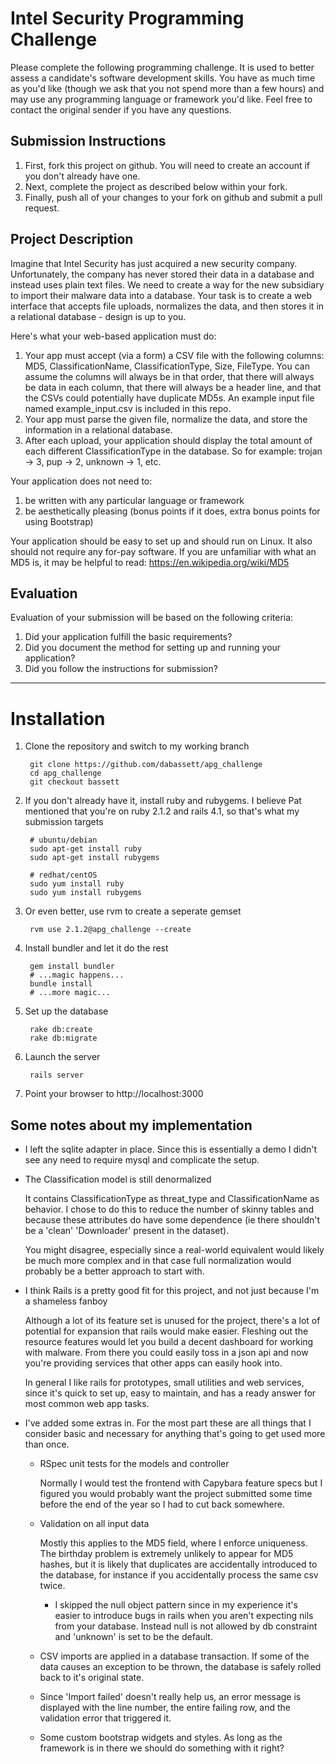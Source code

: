 # Intel Security Programming Challenge
Please complete the following programming challenge.  It is used to better assess a candidate's software development skills.   You have as much time as you'd like (though we ask that you not spend more than a few hours) and may use any programming language or framework you'd like.  Feel free to contact the original sender if you have any questions.

## Submission Instructions
1. First, fork this project on github.  You will need to create an account if you don't already have one.
1. Next, complete the project as described below within your fork.
1. Finally, push all of your changes to your fork on github and submit a pull request.

## Project Description
Imagine that Intel Security has just acquired a new security company.  Unfortunately, the company has never stored their data in a database and instead uses plain text files.  We need to create a way for the new subsidiary to import their malware data into a database.  Your task is to create a web interface that accepts file uploads, normalizes the data, and then stores it in a relational database - design is up to you.

Here's what your web-based application must do:

1. Your app must accept (via a form) a CSV file with the following columns: MD5, ClassificationName, ClassificationType, Size, FileType.  You can assume the columns will always be in that order, that there will always be data in each column, that there will always be a header line, and that the CSVs could potentially have duplicate MD5s.  An example input file named example_input.csv is included in this repo.
1. Your app must parse the given file, normalize the data, and store the information in a relational database.
1. After each upload, your application should display the total amount of each different ClassificationType in the database.  So for example: trojan -> 3, pup -> 2, unknown -> 1, etc.

Your application does not need to:

1. be written with any particular language or framework
1. be aesthetically pleasing (bonus points if it does, extra bonus points for using Bootstrap)

Your application should be easy to set up and should run on Linux.  It also should not require any for-pay software.  If you are unfamiliar with what an MD5 is, it may be helpful to read: https://en.wikipedia.org/wiki/MD5

## Evaluation
Evaluation of your submission will be based on the following criteria:

1. Did your application fulfill the basic requirements?
1. Did you document the method for setting up and running your application?
1. Did you follow the instructions for submission?

---
# Installation
1. Clone the repository and switch to my working branch

        git clone https://github.com/dabassett/apg_challenge
        cd apg_challenge
        git checkout bassett

2. If you don't already have it, install ruby and rubygems. I believe Pat mentioned that you're on ruby 2.1.2 and rails 4.1, so that's what my submission targets

        # ubuntu/debian
        sudo apt-get install ruby
        sudo apt-get install rubygems
        
        # redhat/centOS
        sudo yum install ruby
        sudo yum install rubygems

3. Or even better, use rvm to create a seperate gemset

        rvm use 2.1.2@apg_challenge --create

4. Install bundler and let it do the rest

        gem install bundler
        # ...magic happens...
        bundle install
        # ...more magic...

5. Set up the database

        rake db:create
        rake db:migrate

6. Launch the server

        rails server

7. Point your browser to http://localhost:3000


## Some notes about my implementation
- I left the sqlite adapter in place. Since this is essentially a demo I didn't see any need to
require mysql and complicate the setup.

- The Classification model is still denormalized

  It contains ClassificationType as threat_type and ClassificationName as behavior. I chose to
do this to reduce the number of skinny tables and because these attributes do have some dependence
(ie there shouldn't be a 'clean' 'Downloader' present in the dataset).

  You might disagree, especially since a real-world equivalent would likely be much more complex and
in that case full normalization would probably be a better approach to start with.

- I think Rails is a pretty good fit for this project, and not just because I'm a shameless fanboy

  Although a lot of its feature set is unused for the project, there's a lot of
potential for expansion that rails would make easier. Fleshing out the resource features would let
you build a decent dashboard for working with malware. From there you could easily toss in a json
api and now you're providing services that other apps can easily hook into.

  In general I like rails for prototypes, small utilities and web services, since it's quick to set
up, easy to maintain, and has a ready answer for most common web app tasks.

- I've added some extras in. For the most part these are all things that I consider basic and
necessary for anything that's going to get used more than once.

  - RSpec unit tests for the models and controller
    
    Normally I would test the frontend with Capybara feature specs but I figured you would
probably want the project submitted some time before the end of the year so I had to cut back somewhere.

  - Validation on all input data

    Mostly this applies to the MD5 field, where I enforce uniqueness. The birthday problem is extremely
unlikely to appear for MD5 hashes, but it is likely that duplicates are accidentally introduced to the
database, for instance if you accidentally process the same csv twice.

    - I skipped the null object pattern since in my experience it's easier to introduce bugs in rails when you
aren't expecting nils from your database. Instead null is not allowed by db constraint and 'unknown' is set
to be the default.

  - CSV imports are applied in a database transaction. If some of the data causes
an exception to be thrown, the database is safely rolled back to it's original
state.

  - Since 'Import failed' doesn't really help us, an error message is displayed
with the line number, the entire failing row, and the validation error that
triggered it.

  - Some custom bootstrap widgets and styles. As long as the framework is in there we should do something
with it right?
